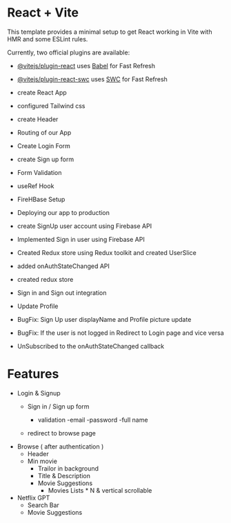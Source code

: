 # React + Vite

This template provides a minimal setup to get React working in Vite with HMR and some ESLint rules.

Currently, two official plugins are available:

- [@vitejs/plugin-react](https://github.com/vitejs/vite-plugin-react/blob/main/packages/plugin-react/README.md) uses [Babel](https://babeljs.io/) for Fast Refresh
- [@vitejs/plugin-react-swc](https://github.com/vitejs/vite-plugin-react-swc) uses [SWC](https://swc.rs/) for Fast Refresh



- create React App
- configured Tailwind css
- create Header
- Routing of our App
- Create Login Form
- create Sign up form
- Form Validation 
- useRef Hook
- FireHBase Setup
- Deploying our app to production 
- create SignUp user account using Firebase API
- Implemented Sign in user using Firebase API
- Created Redux store using Redux toolkit and created UserSlice
- added onAuthStateChanged API
- created redux store
- Sign in and Sign out integration
- Update Profile
- BugFix: Sign Up user displayName and Profile picture update
- BugFix: If the user is not logged in Redirect to Login page and vice versa
- UnSubscribed to the onAuthStateChanged callback

 # Features
 - Login & Signup
    - Sign in / Sign up form
        - validation
            -email
            -password
            -full name

    - redirect to browse page
 - Browse ( after authentication )
    - Header
    - Min movie
        - Trailor in background
        - Title & Description
        - Movie Suggestions 
            - Movies Lists * N & vertical scrollable 
 - Netflix GPT
    - Search Bar
    - Movie Suggestions